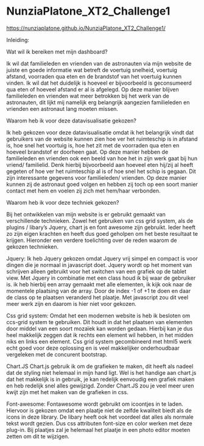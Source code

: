 # NunziaPlatone_XT2_Challenge1
https://nunziaplatone.github.io/NunziaPlatone_XT2_Challenge1/

Inleiding: 

Wat wil ik bereiken met mijn dashboard?

Ik wil dat familieleden en vrienden van de astronauten via mijn website de juiste en goede informatie wat betreft de voertuig snelheid, voertuig afstand, voorraden qua eten en de brandstof van het voertuig kunnen vinden. Ik wil dat het duidelijk is hoeveel er bijvoorbeeld is geconsumeerd qua eten of hoeveel afstand er al is afgelegd. Op deze manier blijven familieleden en vrienden wat meer betrokken bij het werk van de astronauten, dit lijkt mij namelijk erg belangrijk aangezien familieleden en vrienden een astronaut lang moeten missen. 

Waarom heb ik voor deze datavisualisatie gekozen?

Ik heb gekozen voor deze datavisualisatie omdat ik het belangrijk vindt dat gebruikers van de website kunnen zien hoe ver het ruimteschip is in afstand is, hoe snel het voortuig is, hoe het zit met de voorraden qua eten en hoeveel brandstof er doorheen gaat. Op deze manier hebben de familieleden en vrienden ook een beeld van hoe het in zijn werk gaat bij hun vriend/ familielid. Denk hierbij bijvoorbeeld aan hoeveel eten hij/zij al heeft gegeten of hoe ver het ruimteschip al is of hoe snel het schip is gegaan. Dit zijn interessante gegevens voor familieleden/ vrienden. Op deze manier kunnen zij de astronaut goed volgen en hebben zij toch op een soort manier contact met hem en voelen zij zich met hem/haar verbonden. 


Waarom heb ik voor deze techniek gekozen?

Bij het ontwikkelen van mijn website is er gebruikt gemaakt van verschillende technieken. Zowel het gebruiken van css grid system, als de plugins / libary’s  Jquery, chart js en font awesome zijn gebruikt.
Ieder heeft zo zijn eigen krachten en heeft dus goed geholpen om het beste resultaat te krijgen.
Hieronder een verdere toelichting over de reden waarom de gekozen technieken.

Jquery:
Ik heb Jquery gekozen omdat Jquery vrij simpel en compact is voor dingen die je normaal in javascript doet. Jquery wordt op het moment van schrijven alleen gebruikt voor het switchen van een grafiek op de tablet view. Met Jquery in combinatie met een class houd ik bij waar de gebruiker is. ik heb hierbij een array gemaakt met alle elementen, ik kijk ook naar de momentele plaatsing van de array. Door de index -1 of +1 te doen en daar de class op te plaatsen veranderd het plaatje. Met javascript zou dit veel meer werk zijn en daarom is hier niet voor gekozen.

Css grid system:
Omdat het een modernen website is heb ik besloten om ccs-grid system te gebruiken. Dit houdt in dat het plaatsen van elementen door middel van een soort mozaïek kan worden gedaan. Hierbij kan je dus heel makkelijk zeggen dat ik rechts een element wil hebben, in het midden niks en links een element.
Css grid system gecombineerd met html5 werk echt goed voor deze oplossing en is veel makkelijker onderhoudbaar vergeleken met de concurent bootstrap.

Chart.JS
Chart.js gebruik ik om de grafieken te maken, dit heeft als nadeel dat de styling niet helemaal in mijn hand ligt. Wel is het handige aan chart.js dat het makkelijk is in gebruik, je kan redelijk eenvoudig een grafiek maken en heb redelijk snel alles gewijzigd. Zonder Chart.JS zou je veel meer uren kwijt zijn met het maken van de grafieken in css.

Font-awesome:
Fontawesome wordt gebruikt om icoontjes in te laden. Hiervoor is gekozen omdat een plaatje niet de zelfde kwaliteit biedt als de icons in deze library. De libary heeft ook het voordeel dat alles als normale tekst wordt gezien. Dus css attributen font-size en color werken met deze plug-in. Bij plaatjes zal je helemaal het plaatje in een photo editor moeten zetten om dit te wijzigen.
